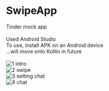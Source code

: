 # SwipeApp
Tinder mock app<br>
<br>
Used Android Studio<br>
To use, install APK on an Android device<br>
...will move onto Kotlin in future<br>
<br>
![1 intro](https://user-images.githubusercontent.com/32786237/38479091-28b52b9c-3c11-11e8-9716-498da11fc43f.png)<br>
![2 swipe](https://user-images.githubusercontent.com/32786237/38479095-2c8c16a4-3c11-11e8-84b9-c2598b2c0917.png)<br>
![3 setting chat](https://user-images.githubusercontent.com/32786237/38479099-2fc51aa0-3c11-11e8-9398-8351cff05010.png)<br>
![4 chat](https://user-images.githubusercontent.com/32786237/38479101-31a0e3e0-3c11-11e8-8903-2113916e7315.png)<br>
